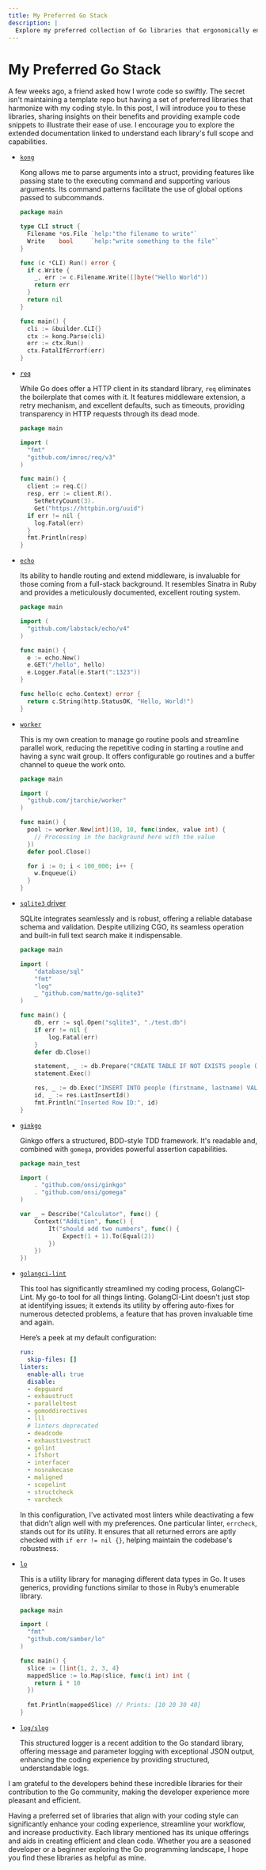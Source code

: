 ```yaml
---
title: My Preferred Go Stack
description: |
  Explore my preferred collection of Go libraries that ergonomically enhance my coding style and streamline the development of Go applications, allowing for efficient and organized coding.
---
```


# My Preferred Go Stack

A few weeks ago, a friend asked how I wrote code so swiftly. The secret isn't
maintaining a template repo but having a set of preferred libraries that
harmonize with my coding style. In this post, I will introduce you to these
libraries, sharing insights on their benefits and providing example code
snippets to illustrate their ease of use. I encourage you to explore the
extended documentation linked to understand each library's full scope and
capabilities.

- [`kong`](https://github.com/alecthomas/kong)

  Kong allows me to parse arguments into a struct, providing features like
  passing state to the executing command and supporting various arguments. Its
  command patterns facilitate the use of global options passed to subcommands.

  ```go
  package main

  type CLI struct {
    Filename *os.File `help:"the filename to write"`
    Write    bool     `help:"write something to the file"`
  }

  func (c *CLI) Run() error {
    if c.Write {
      _, err := c.Filename.Write([]byte("Hello World"))
      return err
    }
    return nil
  }

  func main() {
    cli := &builder.CLI{}
    ctx := kong.Parse(cli)
    err := ctx.Run()
    ctx.FatalIfErrorf(err)
  }
  ```

- [`req`](https://github.com/imroc/req)

  While Go does offer a HTTP client in its standard library, `req` eliminates
  the boilerplate that comes with it. It features middleware extension, a retry
  mechanism, and excellent defaults, such as timeouts, providing transparency in
  HTTP requests through its dead mode.

  ```go
  package main

  import (
    "fmt"
    "github.com/imroc/req/v3"
  )

  func main() {
    client := req.C()
    resp, err := client.R().
      SetRetryCount(3).
      Get("https://httpbin.org/uuid")
    if err != nil {
      log.Fatal(err)
    }
    fmt.Println(resp)
  }
  ```

- [`echo`](https://github.com/labstack/echo)

  Its ability to handle routing and extend middleware, is invaluable for those
  coming from a full-stack background. It resembles Sinatra in Ruby and provides
  a meticulously documented, excellent routing system.

  ```go
  package main

  import (
    "github.com/labstack/echo/v4"
  )

  func main() {
    e := echo.New()
    e.GET("/hello", hello)
    e.Logger.Fatal(e.Start(":1323"))
  }

  func hello(c echo.Context) error {
    return c.String(http.StatusOK, "Hello, World!")
  }
  ```

- [`worker`](https://github.com/jtarchie/worker)

  This is my own creation to manage go routine pools and streamline parallel
  work, reducing the repetitive coding in starting a routine and having a sync
  wait group. It offers configurable go routines and a buffer channel to queue
  the work onto.

  ```go
  package main

  import (
    "github.com/jtarchie/worker"
  )

  func main() {
    pool := worker.New[int](10, 10, func(index, value int) {
      // Processing in the background here with the value
    })
    defer pool.Close()

    for i := 0; i < 100_000; i++ {
      w.Enqueue(i)
    }
  }
  ```

- [`sqlite3` driver](https://github.com/mattn/go-sqlite3)

  SQLite integrates seamlessly and is robust, offering a reliable database
  schema and validation. Despite utilizing CGO, its seamless operation and
  built-in full text search make it indispensable.

  ```go
  package main

  import (
      "database/sql"
      "fmt"
      "log"
      _ "github.com/mattn/go-sqlite3"
  )

  func main() {
      db, err := sql.Open("sqlite3", "./test.db")
      if err != nil {
          log.Fatal(err)
      }
      defer db.Close()

      statement, _ := db.Prepare("CREATE TABLE IF NOT EXISTS people (id INTEGER PRIMARY KEY, firstname TEXT, lastname TEXT)")
      statement.Exec()

      res, _ := db.Exec("INSERT INTO people (firstname, lastname) VALUES (?, ?)", "John", "Doe")
      id, _ := res.LastInsertId()
      fmt.Println("Inserted Row ID:", id)
  }
  ```

- [`ginkgo`](https://github.com/onsi/ginkgo)

  Ginkgo offers a structured, BDD-style TDD framework. It's readable and,
  combined with `gomega`, provides powerful assertion capabilities.

  ```go
  package main_test

  import (
      . "github.com/onsi/ginkgo"
      . "github.com/onsi/gomega"
  )

  var _ = Describe("Calculator", func() {
      Context("Addition", func() {
          It("should add two numbers", func() {
              Expect(1 + 1).To(Equal(2))
          })
      })
  })
  ```

- [`golangci-lint`](https://github.com/golangci/golangci-lint)

  This tool has significantly streamlined my coding process, GolangCI-Lint. My
  go-to tool for all things linting. GolangCI-Lint doesn't just stop at
  identifying issues; it extends its utility by offering auto-fixes for numerous
  detected problems, a feature that has proven invaluable time and again.

  Here’s a peek at my default configuration:

  ```yaml
  run:
    skip-files: []
  linters:
    enable-all: true
    disable:
    - depguard
    - exhaustruct
    - paralleltest
    - gomoddirectives
    - lll
    # linters deprecated
    - deadcode
    - exhaustivestruct
    - golint
    - ifshort
    - interfacer
    - nosnakecase
    - maligned
    - scopelint
    - structcheck
    - varcheck
  ```

  In this configuration, I've activated most linters while deactivating a few
  that didn't align well with my preferences. One particular linter, `errcheck`,
  stands out for its utility. It ensures that all returned errors are aptly
  checked with `if err != nil {}`, helping maintain the codebase's robustness.

- [`lo`](https://github.com/samber/lo)

  This is a utility library for managing different data types in Go. It uses
  generics, providing functions similar to those in Ruby’s enumerable library.

  ```go
  package main

  import (
    "fmt"
    "github.com/samber/lo"
  )

  func main() {
    slice := []int{1, 2, 3, 4}
    mappedSlice := lo.Map(slice, func(i int) int {
      return i * 10
    })
    
    fmt.Println(mappedSlice) // Prints: [10 20 30 40]
  }
  ```

- [`log/slog`](https://go.dev/blog/slog)

  This structured logger is a recent addition to the Go standard library,
  offering message and parameter logging with exceptional JSON output, enhancing
  the coding experience by providing structured, understandable logs.

I am grateful to the developers behind these incredible libraries for their
contribution to the Go community, making the developer experience more pleasant
and efficient.

Having a preferred set of libraries that align with your coding style can
significantly enhance your coding experience, streamline your workflow, and
increase productivity. Each library mentioned has its unique offerings and aids
in creating efficient and clean code. Whether you are a seasoned developer or a
beginner exploring the Go programming landscape, I hope you find these libraries
as helpful as mine.
